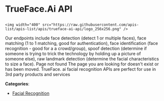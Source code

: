 # TrueFace.Ai API<p align="center">
    <img width="400" src="https://raw.githubusercontent.com/apis-list/apis-list/apis/trueface-ai-api/logo_256x256.png" />
</p>

Our endpoints include face detection (detect 1 or multiple faces), face matching (1 to 1 matching, good for authentication), face identification (face recognition - good for a a crowd/group), spoof detection (determine if someone is trying to trick the technology by holding up a picture of someone else), raw landmark detection (determine the facial characteristics to size a face). Page not found The page you are looking for doesn't exist or has been moved. TrueFace. ai facial recognition APIs are perfect for use in 3rd party products and services

**Categories**:

- [Facial Recognition](https://github/apis-list/apis-list#facial-recognition)





